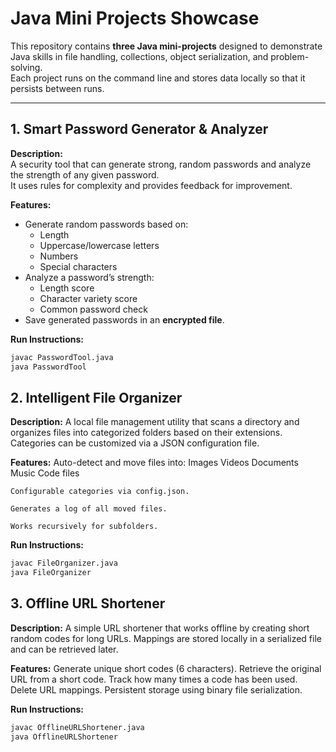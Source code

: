 # Java Mini Projects Showcase

This repository contains **three Java mini-projects** designed to demonstrate Java skills in file handling, collections, object serialization, and problem-solving.  
Each project runs on the command line and stores data locally so that it persists between runs.

---

## 1. Smart Password Generator & Analyzer

**Description:**  
A security tool that can generate strong, random passwords and analyze the strength of any given password.  
It uses rules for complexity and provides feedback for improvement.

**Features:**
- Generate random passwords based on:
  - Length
  - Uppercase/lowercase letters
  - Numbers
  - Special characters
- Analyze a password’s strength:
  - Length score
  - Character variety score
  - Common password check
- Save generated passwords in an **encrypted file**.

**Run Instructions:**
```bash
javac PasswordTool.java
java PasswordTool
```

## 2. Intelligent File Organizer

**Description:** 
A local file management utility that scans a directory and organizes files into categorized folders based on their extensions.
Categories can be customized via a JSON configuration file.

**Features:**
    Auto-detect and move files into:
        Images
        Videos
        Documents
        Music
        Code files

    Configurable categories via config.json.

    Generates a log of all moved files.

    Works recursively for subfolders.

**Run Instructions:**
```bash
javac FileOrganizer.java
java FileOrganizer
```

## 3. Offline URL Shortener

**Description:**
A simple URL shortener that works offline by creating short random codes for long URLs.
Mappings are stored locally in a serialized file and can be retrieved later.

**Features:**
    Generate unique short codes (6 characters).
    Retrieve the original URL from a short code.
    Track how many times a code has been used.
    Delete URL mappings.
    Persistent storage using binary file serialization.

**Run Instructions:**
```bash
javac OfflineURLShortener.java
java OfflineURLShortener

